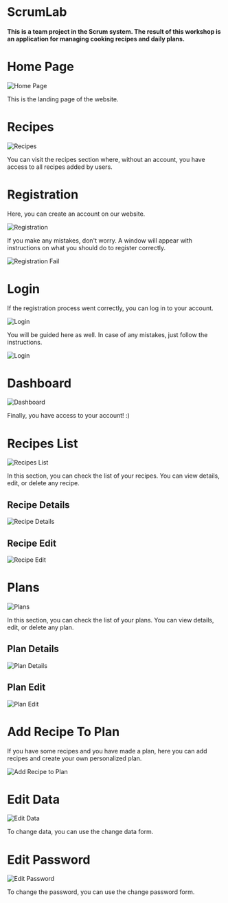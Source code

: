 # ScrumLab

#### This is a team project in the Scrum system. The result of this workshop is an application for managing cooking recipes and daily plans.

# Home Page

![Home Page](images/home-page.png)

This is the landing page of the website.

# Recipes

![Recipes](images/recipes.png)

You can visit the recipes section where, without an account, you have access to all recipes added by users.

# Registration

Here, you can create an account on our website.

![Registration](images/registration.png)

If you make any mistakes, don't worry. A window will appear with instructions on what you should do to register correctly.

![Registration Fail](images/registration-fail.png)

# Login

If the registration process went correctly, you can log in to your account.

![Login](images/login.png)

You will be guided here as well. In case of any mistakes, just follow the instructions.

![Login](images/login-fail.png)

# Dashboard

![Dashboard](images/dashboard.png)

Finally, you have access to your account! :)

# Recipes List

![Recipes List](images/recipes-list.png)

In this section, you can check the list of your recipes. You can view details, edit, or delete any recipe.

## Recipe Details

![Recipe Details](images/recipe-details.png)

## Recipe Edit

![Recipe Edit](images/recipe-edit.png)

# Plans

![Plans](images/plans-list.png)

In this section, you can check the list of your plans. You can view details, edit, or delete any plan.

## Plan Details

![Plan Details](images/plan-details.png)

## Plan Edit

![Plan Edit](images/plan-edit.png)

# Add Recipe To Plan

If you have some recipes and you have made a plan, here you can add recipes and create your own personalized plan.

![Add Recipe to Plan](images/add-recipe-to-plan.png)

# Edit Data

![Edit Data](images/edit-data.png)

To change data, you can use the change data form.

# Edit Password

![Edit Password](images/edit-password.png)

To change the password, you can use the change password form.
